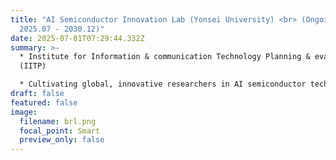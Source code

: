 ```yaml
---
title: "AI Semiconductor Innovation Lab (Yonsei University) <br> (Ongoing:
  2025.07 - 2030.12)"
date: 2025-07-01T07:29:44.332Z
summary: >-
  * Institute for Information & communication Technology Planning & evaluation
  (IITP)

  * Cultivating global, innovative researchers in AI semiconductor technologies
draft: false
featured: false
image:
  filename: brl.png
  focal_point: Smart
  preview_only: false
---
```

